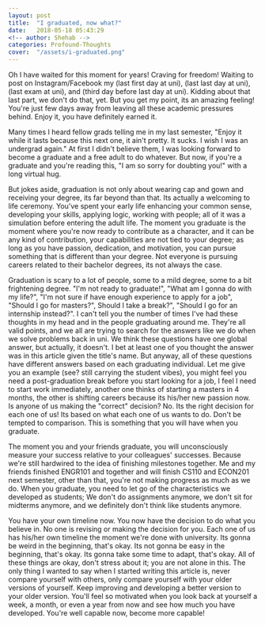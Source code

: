 ```yaml
---
layout: post
title:  "I graduated, now what?"
date:   2018-05-18 05:43:29
<!-- author: Shehab -->
categories: Profound-Thoughts
cover:  "/assets/i-graduated.png"
---
```


Oh I have waited for this moment for years! Craving for freedom! Waiting to post on Instagram/Facebook my (last first day at uni), (last last day at uni), (last exam at uni), and (third day before last day at uni). Kidding about that last part, we don't do that, yet. But you get my point, its an amazing feeling! You're just few days away from leaving all these academic pressures behind. Enjoy it, you have definitely earned it.

Many times I heard fellow grads telling me in my last semester, "Enjoy it while it lasts because this next one, it ain't pretty. It sucks. I wish I was an undergrad again." At first I didn't believe them, I was looking forward to become a graduate and a free adult to do whatever. But now, if you're a graduate and you're reading this, "I am so sorry for doubting you!" with a long virtual hug.

But jokes aside, graduation is not only about wearing cap and gown and receiving your degree, its far beyond than that. Its actually a welcoming to life ceremony. You've spent your early life enhancing your common sense, developing your skills, applying logic, working with people; all of it was a simulation before entering the adult life. The moment you graduate is the moment where you're now ready to contribute as a character, and it can be any kind of contribution, your capabilities are not tied to your degree; as long as you have passion, dedication, and motivation, you can pursue something that is different than your degree. Not everyone is pursuing careers related to their bachelor degrees, its not always the case.

Graduation is scary to a lot of people, some to a mild degree, some to a bit frightening degree. "I'm not ready to graduate!", "What am I gonna do with my life?", "I'm not sure if have enough experience to apply for a job", "Should I go for masters?", Should I take a break?", "Should I go for an internship instead?". I can't tell you the number of times I've had these thoughts in my head and in the people graduating around me. They're all valid points, and we all are trying to search for the answers like we do when we solve problems back in uni. We think these questions have one global answer, but actually, it doesn't. I bet at least one of you thought the answer was in this article given the title's name. But anyway, all of these questions have different answers based on each graduating individual. Let me give you an example (see? still carrying the student vibes), you might feel you need a post-graduation break before you start looking for a job, I feel I need to start work immediately, another one thinks of starting a masters in 4 months, the other is shifting careers because its his/her new passion now. Is anyone of us making the "correct" decision? No. Its the right decision for each one of us! Its based on what each one of us wants to do. Don't be tempted to comparison. This is something that you will have when you graduate.

The moment you and your friends graduate, you will unconsciously measure your success relative to your colleagues' successes. Because we're still hardwired to the idea of finishing milestones together. Me and my friends finished ENGR101 and together and will finish CS110 and ECON201 next semester, other than that, you're not making progress as much as we do. When you graduate, you need to let go of the characteristics we developed as students; We don't do assignments anymore, we don't sit for midterms anymore, and we definitely don't think like students anymore.

You have your own timeline now. You now have the decision to do what you believe in. No one is revising or making the decision for you. Each one of us has his/her own timeline the moment we're done with university. Its gonna be weird in the beginning, that's okay. Its not gonna be easy in the beginning, that's okay. Its gonna take some time to adapt, that's okay. All of these things are okay, don't stress about it; you are not alone in this. The only thing I wanted to say when I started writing this article is, never compare yourself with others, only compare yourself with your older versions of yourself. Keep improving and developing a better version to your older version. You'll feel so motivated when you look back at yourself a week, a month, or even a year from now and see how much you have developed. You're well capable now, become more capable!
